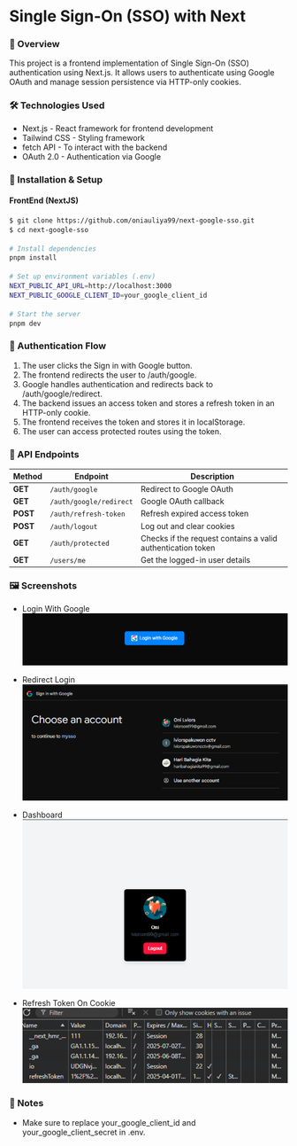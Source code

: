 # Single Sign-On (SSO) with Next
### 📌 Overview
This project is a frontend implementation of Single Sign-On (SSO) authentication using Next.js. It allows users to authenticate using Google OAuth and manage session persistence via HTTP-only cookies.
### 🛠️ Technologies Used
- Next.js - React framework for frontend development
- Tailwind CSS - Styling framework
- fetch API - To interact with the backend
- OAuth 2.0 - Authentication via Google
### 🚀 Installation & Setup
#### FrontEnd (NextJS)
```bash
$ git clone https://github.com/oniauliya99/next-google-sso.git
$ cd next-google-sso

# Install dependencies
pnpm install

# Set up environment variables (.env)
NEXT_PUBLIC_API_URL=http://localhost:3000
NEXT_PUBLIC_GOOGLE_CLIENT_ID=your_google_client_id

# Start the server
pnpm dev
```
### 🔐 Authentication Flow
1. The user clicks the Sign in with Google button.
2. The frontend redirects the user to /auth/google.
3. Google handles authentication and redirects back to /auth/google/redirect.
4. The backend issues an access token and stores a refresh token in an HTTP-only cookie.
5. The frontend receives the token and stores it in localStorage.
6. The user can access protected routes using the token.

### 📜 API Endpoints
| Method | Endpoint                  | Description                |
|--------|---------------------------|----------------------------|
| **GET** | `/auth/google`            | Redirect to Google OAuth   |
| **GET** | `/auth/google/redirect`   | Google OAuth callback      |
| **POST** | `/auth/refresh-token`     | Refresh expired access token |
| **POST** | `/auth/logout`            | Log out and clear cookies  |
| **GET** | `/auth/protected`   | Checks if the request contains a valid authentication token      |
| **GET** | `/users/me`            | Get the logged-in user details   |

### 🖼️ Screenshots
- Login With Google
  ![Deskripsi Gambar](./screenshots/login%20with%20google.png)

- Redirect Login
  ![Deskripsi Gambar](./screenshots/redirect.png)

- Dashboard 
  ![Deskripsi Gambar](./screenshots/login.png)
  
- Refresh Token On Cookie
![Deskripsi Gambar](./screenshots/cookie.png)

### 📌 Notes
- Make sure to replace your_google_client_id and your_google_client_secret in .env.
